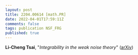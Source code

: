 ```yaml
---
layout: post
title: 2204.00614 [math.PR]
date: 2022-04-01T17:59:11Z
comments: false
tags: publication NSF_FRG
published: true
---
```


<b>Li-Cheng Tsai</b>, "<i>Integrability in the weak noise theory</i>" ([arXiv](http://arxiv.org/abs/2204.00614v2))
